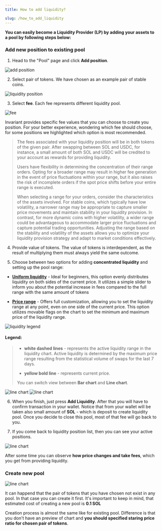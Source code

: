 ```yaml
---
title: How to add liquidity?

slug: /how_to_add_liquidity
---
```


**You can easily become a Liquidity Provider (LP) by adding your assets to a pool by following steps below:**

### Add new position to existing pool

1. Head to the "Pool" page and click **Add position**.  

![add position](/img/docs/app/add_position.png)

2. Select pair of tokens. We have chosen as an example pair of stable coins. 

![liquidity position](/img/docs/app/liquidity_position.png)

3. Select **fee**. Each fee represents different liquidity pool. 

![fee](/img/docs/app/fee.png)

Invariant provides specific fee values that you can choose to create you position. For your better experience, wondering which fee should choose, for some positions we highlighted which option is most recommended. 

<blockquote>
The fees associated with your liquidity position will be in both tokens of the given pair. After swapping between SOL and USDC, for instance, a small amount of both SOL and USDC will be credited to your account as rewards for providing liquidity.

Users have flexibility in determining the concentration of their range orders. Opting for a broader range may result in higher fee generation in the event of price fluctuations within your range, but it also raises the risk of incomplete orders if the spot price shifts before your entire range is executed.

When selecting a range for your orders, consider the characteristics of the assets involved. For stable coins, which typically have low volatility, a narrower range may be appropriate to capture smaller price movements and maintain stability in your liquidity provision. In contrast, for more dynamic coins with higher volatility, a wider range could be advantageous to accommodate larger price fluctuations and capture potential trading opportunities. Adjusting the range based on the stability and volatility of the assets allows you to optimize your liquidity provision strategy and adapt to market conditions effectively.
</blockquote>

4. Provide value of tokens. The value of tokens is interdependent, as the result of multiplying them must always yield the same outcome.

5. Choose between two options for adding **concentrated liquidity**  and setting up the pool range:

- [**Uniform liquidity**](/docs/uniform_concentration) - Ideal for beginners, this option evenly distributes liquidity on both sides of the current price. It utilizes a simple slider to inform you about the potential increase in fees compared to the full range with the same amount of tokens

- [**Price range**](/docs/price_range) - Offers full customization, allowing you to set the liquidity range at any point, even on one side of the current price. This option utilizes movable flags on the chart to set the minimum and maximum price of the liquidity range.

![liquidity legend](/img/docs/app/liquidity_legend.png)

#### Legend: 
 
<blockquote>

 - <b>white dashed lines</b> - represents the active liquidity range in the liquidity chart. Active liquidity is determined by the maximum price range resulting from the statistical volume of swaps for the last 7 days.

 - <b>yellow bold line</b> - represents current price. 

You can switch view between <b>Bar chart</b> and <b>Line chart</b>.

</blockquote>

![line chart](/img/docs/app/line_chart.png)
![line chart](/img/docs/app/bar_chart.png)

6. When you finish, just press **Add Liquidity**. After that you will have to confirm transaction in your wallet. Notice that from your wallet will be taken also small amount of **SOL** - which is deposit to create liquidity pool. Once you decide to close this pool, most of that fee will go back to you. 

7. If you come back to liquidity position list, then you can see your active positions.  

![line chart](/img/docs/app/pool_position.png)

After some time you can observe **how price changes and take fees**, which you get from providing liquidity. 

### Create new pool

![line chart](/img/docs/app/not_existing_pool.png)

It can happend that the pair of tokens that you have chosen not exist in any pool. In that case you can create it first. It's important to keep in mind, that estimated cost of creating a new pool is **0.1 SOL**

Creation process is almost the same like for existing pool. Difference is that you don't have an preview of chart and **you should specified staring price ratio for chosen pair of tokens**. 


